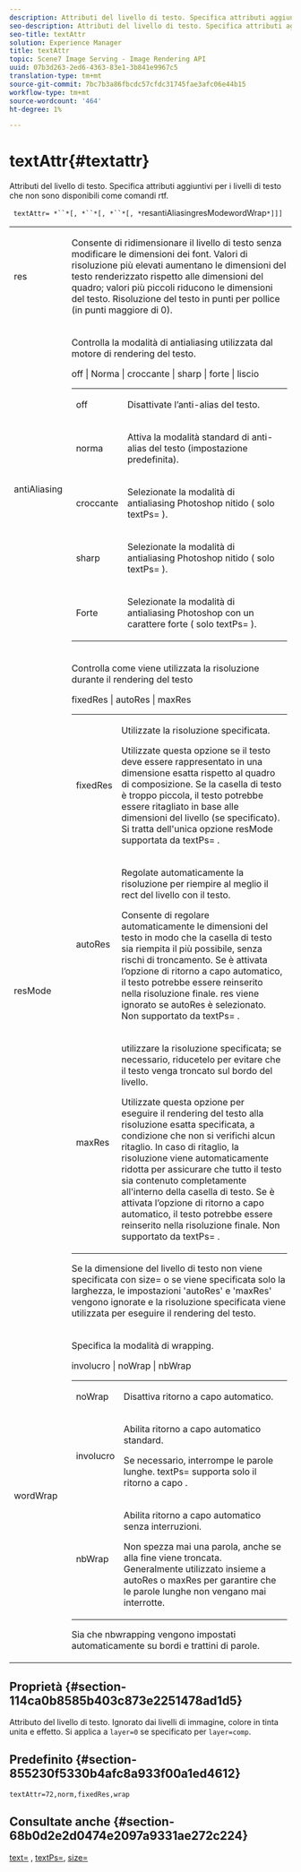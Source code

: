 ```yaml
---
description: Attributi del livello di testo. Specifica attributi aggiuntivi per i livelli di testo che non sono disponibili come comandi rtf.
seo-description: Attributi del livello di testo. Specifica attributi aggiuntivi per i livelli di testo che non sono disponibili come comandi rtf.
seo-title: textAttr
solution: Experience Manager
title: textAttr
topic: Scene7 Image Serving - Image Rendering API
uuid: 07b3d263-2ed6-4363-83e1-3b841e9967c5
translation-type: tm+mt
source-git-commit: 7bc7b3a86fbcdc57cfdc31745fae3afc06e44b15
workflow-type: tm+mt
source-wordcount: '464'
ht-degree: 1%

---
```



# textAttr{#textattr}

Attributi del livello di testo. Specifica attributi aggiuntivi per i livelli di testo che non sono disponibili come comandi rtf.

` textAttr= *``*[, *``*[, *``*[, *`resantiAliasingresModewordWrap`*]]]`

<table id="simpletable_0072BF7DF52B4959A14EDEF60A6EBDEE"> 
 <tr class="strow"> 
  <td class="stentry"> <p> <span class="codeph"> <span class="varname"> res  </span> </span> </p> </td> 
  <td class="stentry"> <p>Consente di ridimensionare il livello di testo senza modificare le dimensioni dei font. Valori di risoluzione più elevati aumentano le dimensioni del testo renderizzato rispetto alle dimensioni del quadro; valori più piccoli riducono le dimensioni del testo. Risoluzione del testo in punti per pollice (in punti maggiore di 0). </p> </td> 
 </tr> 
 <tr class="strow"> 
  <td class="stentry"> <p> <span class="codeph"> <span class="varname"> antiAliasing  </span> </span> </p> </td> 
  <td class="stentry"> <p>Controlla la modalità di antialiasing utilizzata dal motore di rendering del testo. </p> <p> <span class="codeph"> off | Norma | croccante | sharp | forte | liscio  </span> </p> <p> 
    <table id="simpletable_AE2331118FCA4BC7877233E287CED6A4"> 
     <tr class="strow"> 
      <td class="stentry"> <p> <span class="codeph"> off  </span> </p> </td> 
      <td class="stentry"> <p>Disattivate l’anti-alias del testo. </p> </td> 
     </tr> 
     <tr class="strow"> 
      <td class="stentry"> <p> <span class="codeph"> norma  </span> </p> </td> 
      <td class="stentry"> <p>Attiva la modalità standard di anti-alias del testo (impostazione predefinita). </p> </td> 
     </tr> 
     <tr class="strow"> 
      <td class="stentry"> <p> <span class="codeph"> croccante  </span> </p> </td> 
      <td class="stentry"> <p>Selezionate la modalità di antialiasing Photoshop <span class="codeph"> nitido </span> ( <span class="codeph"> solo textPs= </span>). </p> </td> 
     </tr> 
     <tr class="strow"> 
      <td class="stentry"> <p> <span class="codeph"> sharp  </span> </p> </td> 
      <td class="stentry"> <p>Selezionate la modalità di antialiasing Photoshop <span class="codeph"> nitido </span> ( <span class="codeph"> solo textPs= </span>). </p> </td> 
     </tr> 
     <tr class="strow"> 
      <td class="stentry"> <p> <span class="codeph"> Forte </span> </p> </td> 
      <td class="stentry"> <p>Selezionate la modalità di antialiasing Photoshop <span class="codeph"> con un carattere </span> forte ( <span class="codeph"> solo textPs= </span>). </p> </td> 
     </tr> 
    </table> </p> </td> 
 </tr> 
 <tr class="strow"> 
  <td class="stentry"> <p> <span class="codeph"> <span class="varname"> resMode </span> </span> </p> </td> 
  <td class="stentry"> <p>Controlla come viene utilizzata la risoluzione durante il rendering del testo </p> <p> <span class="codeph"> fixedRes | autoRes | maxRes  </span> </p> <p> 
    <table id="simpletable_2CFC06DB37154C7C92614FDF7A818DB5"> 
     <tr class="strow"> 
      <td class="stentry"> <p> <span class="codeph"> fixedRes  </span> </p> </td> 
      <td class="stentry"> <p>Utilizzate la risoluzione specificata. </p> <p>Utilizzate questa opzione se il testo deve essere rappresentato in una dimensione esatta rispetto al quadro di composizione. Se la casella di testo è troppo piccola, il testo potrebbe essere ritagliato in base alle dimensioni del livello (se specificato). Si tratta dell'unica opzione <span class="varname"> resMode </span> supportata da <span class="codeph"> textPs= </span>. </p> </td> 
     </tr> 
     <tr class="strow"> 
      <td class="stentry"> <p> <span class="codeph"> autoRes  </span> </p> </td> 
      <td class="stentry"> <p>Regolate automaticamente la risoluzione per riempire al meglio il rect del livello con il testo. </p> <p>Consente di regolare automaticamente le dimensioni del testo in modo che la casella di testo sia riempita il più possibile, senza rischi di troncamento. Se è attivata l’opzione di ritorno a capo automatico, il testo potrebbe essere reinserito nella risoluzione finale. <span class="varname"> res  </span> viene ignorato se  <span class="codeph"> autoRes  </span> è selezionato. Non supportato da <span class="codeph"> textPs= </span>. </p> </td> 
     </tr> 
     <tr class="strow"> 
      <td class="stentry"> <p> <span class="codeph"> maxRes  </span> </p> </td> 
      <td class="stentry"> <p>utilizzare la risoluzione specificata; se necessario, riducetelo per evitare che il testo venga troncato sul bordo del livello. </p> <p>Utilizzate questa opzione per eseguire il rendering del testo alla risoluzione esatta specificata, a condizione che non si verifichi alcun ritaglio. In caso di ritaglio, la risoluzione viene automaticamente ridotta per assicurare che tutto il testo sia contenuto completamente all'interno della casella di testo. Se è attivata l’opzione di ritorno a capo automatico, il testo potrebbe essere reinserito nella risoluzione finale. Non supportato da <span class="codeph"> textPs= </span>. </p> </td> 
     </tr> 
    </table> </p> <p>Se la dimensione del livello di testo non viene specificata con size= o se viene specificata solo la larghezza, le impostazioni 'autoRes' e 'maxRes' vengono ignorate e la risoluzione specificata viene utilizzata per eseguire il rendering del testo. </p> </td> 
 </tr> 
 <tr class="strow"> 
  <td class="stentry"> <p> <span class="codeph"> <span class="varname"> wordWrap  </span> </span> </p> </td> 
  <td class="stentry"> <p>Specifica la modalità di wrapping. </p> <p> <span class="codeph"> involucro | noWrap | nbWrap  </span> </p> <p> 
    <table id="simpletable_FF2510E029EC41E29BC30D9FC2923EA3"> 
     <tr class="strow"> 
      <td class="stentry"> <p> <span class="codeph"> noWrap  </span> </p> </td> 
      <td class="stentry"> <p>Disattiva ritorno a capo automatico. </p> </td> 
     </tr> 
     <tr class="strow"> 
      <td class="stentry"> <p> <span class="codeph"> involucro  </span> </p> </td> 
      <td class="stentry"> <p>Abilita ritorno a capo automatico standard. </p> <p>Se necessario, interrompe le parole lunghe. <span class="codeph"> textPs= supporta  </span> solo il  <span class="codeph"> ritorno a capo  </span>. </p> </td> 
     </tr> 
     <tr class="strow"> 
      <td class="stentry"> <p> <span class="codeph"> nbWrap  </span> </p> </td> 
      <td class="stentry"> <p>Abilita ritorno a capo automatico senza interruzioni. </p> <p>Non spezza mai una parola, anche se alla fine viene troncata. Generalmente utilizzato insieme a <span class="codeph"> autoRes </span> o <span class="codeph"> maxRes </span> per garantire che le parole lunghe non vengano mai interrotte. </p> </td> 
     </tr> 
    </table> </p> <p>Sia <span class="codeph"> che </span> nbwrapping <span class="codeph"> vengono impostati automaticamente su bordi e trattini di parole.</span> </p> </td> 
 </tr> 
</table>

## Proprietà {#section-114ca0b8585b403c873e2251478ad1d5}

Attributo del livello di testo. Ignorato dai livelli di immagine, colore in tinta unita e effetto. Si applica a `layer=0` se specificato per `layer=comp`.

## Predefinito {#section-855230f5330b4afc8a933f00a1ed4612}

`textAttr=72,norm,fixedRes,wrap`

## Consultate anche {#section-68b0d2e2d0474e2097a9331ae272c224}

[text=](../../../../../is-api/http-ref/image-serving-api-ref/c-http-protocol-reference/c-command-reference/r-text.md#reference-84634052e48548539a1ef63cbe41f22f) ,  [textPs=](../../../../../is-api/http-ref/image-serving-api-ref/c-http-protocol-reference/c-command-reference/r-textps.md#reference-4209a2a6169f44278da2647cfb0cd767),  [size=](../../../../../is-api/http-ref/image-serving-api-ref/c-http-protocol-reference/c-data-types/r-size.md#reference-04d383f32c7b4003bed9978cb854747b)
